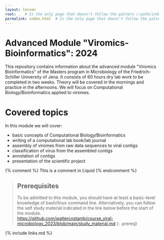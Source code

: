 ```yaml
---
layout: lesson
root: .  # Is the only page that doesn't follow the pattern /:path/index.html
permalink: index.html  # Is the only page that doesn't follow the pattern /:path/index.html
---
```


# Advanced Module "Viromics-Bioinformatics": 2024

This repository contains information about the advanced module "Viromics Bioinformatics" of the Masters program in Microbiology of the Friedrich-Schiller University of Jena. It consists of 60 hours dry lab work to be completed in two weeks. Theory will be covered in the mornings and practice in the afternoons. We will focus on Computational Biology/Bioinformatics applied to viromes. 

# Covered topics

In this module we will cover:

- basic concepts of Computational Biology/Bioinformatics
- writing of a computational lab book/lab journal
- assembly of viromes from raw data sequences to viral contigs
- classification of virus from the assembled contigs
- annotation of contigs
- presentation of the scientific project


<!-- this is an html comment -->

{% comment %} This is a comment in Liquid {% endcomment %}

> ## Prerequisites
>
> To be admitted to this module, you should have at least a basic-level knowledge of bash/linux command line. Alternatively, you can follow the self study material indicated in the link below before the start of the module.  
> https://github.com/waltercostamb/course_viral-microbiology_2023/blob/main/study_material.md
{: .prereq}

{% include links.md %}
